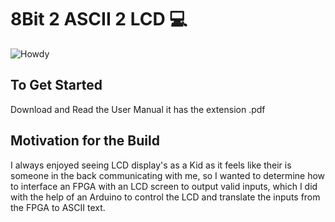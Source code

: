 # 8Bit 2 ASCII 2 LCD 💻

![Howdy](https://user-images.githubusercontent.com/87344382/144463595-c1f01d5b-d7df-46a7-b7e2-38d7a8aa52df.jpeg)

## To Get Started

Download and Read the User Manual it has the extension .pdf

## Motivation for the Build

I always enjoyed seeing LCD display's as a Kid as it 
feels like their is someone in the back communicating with 
me, so I wanted to determine how to interface an FPGA
with an LCD screen to output valid inputs, which I did
with the help of an Arduino to control the LCD and translate
the inputs from the FPGA to ASCII text.
